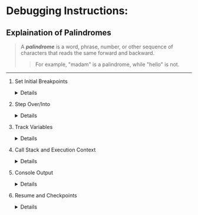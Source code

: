 # Debugging Instructions:

## Explaination of Palindromes

> A **_palindrome_** is a word, phrase, number, or other sequence of characters that reads the same forward and backward.
>
> > For example, "madam" is a palindrome, while "hello" is not.

---

1. Set Initial Breakpoints

   <details>

   - [ ] [ ] Start by setting a breakpoint at the line where `countPalindromes` is called and another inside the `isPalindrome` function.

   </details>

2. Step Over/Into

   <details>

   - [ ] Use the "Step Over" functionality to go through the code line by line at the top level, and "Step Into" to delve into the nested function calls.

 </details>

3. Track Variables

   <details>

   - [ ] Observe changes to the `palindromeCount` (a global variable).
   - [ ] Monitor the values of `reverseStr` within the isPalindrome function (local variable).
   - [ ] Keep an eye on the loop variables `i` and `j`, as well as `subStr`.

   </details>

4. Call Stack and Execution Context

   <details>

   - [ ] Check the call stack as you step into and out of the `isPalindrome` function to see how the execution context changes.
   - [ ] This will help understand how local variables like `reverseStr` are created and destroyed with each call.

   </details>

5. Console Output

   <details>

   - [ ] Use the console output to follow the found palindromes and how the count is incremented.

   </details>

6. Resume and Checkpoints

   <details>

   - [ ] Occasionally use "Resume Execution" (Continue) to move to the next breakpoint and see how the program state changes over several iterations.

   </details>
